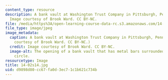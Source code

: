 ```yaml
---
content_type: resource
description: A bank vault at Washington Trust Company in Pittsburgh, Pennsylvania.
  Image courtesy of Brook Ward. CC BY-NC.
file: /media/https%3A/open-learning-course-data-rc.s3.amazonaws.com/14-02-principles-of-macroeconomics-spring-2014/d9898d80cc67fa0d3ec71c1b621c734b_14-02s14.jpg
file_type: image/jpeg
image_metadata:
  caption: A bank vault at Washington Trust Company in Pittsburgh, Pennsylvania. (Image
    courtesy of Brook Ward. CC BY-NC.)
  credit: Image courtesy of Brook Ward. CC BY-NC.
  image-alt: The opening of a bank vault that has metal bars surrounded by a metal
    circle.
resourcetype: Image
title: 14-02s14.jpg
uid: d9898d80-cc67-fa0d-3ec7-1c1b621c734b
---
```

